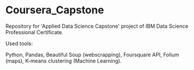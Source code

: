 # Coursera_Capstone
Repository for 'Applied Data Science Capstone' project of IBM Data Science Professional Certificate.

Used tools:

Python, Pandas, Beautiful Soup (webscrapping), Foursquare API, Folium (maps), K-means clustering (Machine Learning).  
